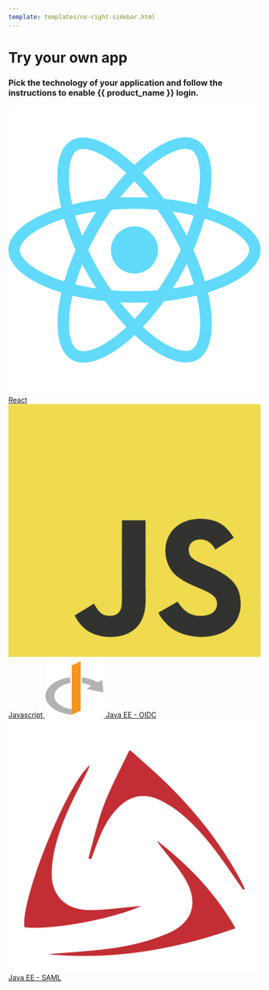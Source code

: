 ```yaml
---
template: templates/no-right-sidebar.html
---
```


<div class="center-all">
  <h1>Try your own app</h1>
  <h3>Pick the technology of your application and follow the instructions to enable {{ product_name }} login.</h3>

  <div class="cards-container">
    <a href="../../get-started/try-your-own-app/react/" class="card square">
      <img src="../../assets/img/logo/react-logo.svg" alt="React" />
      <span>React</span>
    </a>
    <a href="../../get-started/try-your-own-app/javascript/" class="card square">
      <img src="../../assets/img/logo/javascript-logo.svg" alt="Javascript" />
      <span>Javascript</span>
    </a>
    <a href="../../get-started/try-your-own-app/java-ee-oidc/" class="card square">
      <img src="../../assets/img/logo/oidc-logo.svg" alt="Java EE - OIDC" />
      <span>Java EE - OIDC</span>
    </a>
    <a href="../../get-started/try-your-own-app/java-ee-saml/" class="card square">
      <img src="../../assets/img/logo/saml-logo.svg" alt="Java EE - SAML" />
      <span>Java EE - SAML</span>
    </a>
  </div>
</div>

